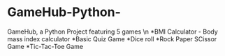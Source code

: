 # GameHub-Python-
GameHub, a Python Project featuring 5 games \n
*BMI Calculator - Body mass index calculator
*Basic Quiz Game
*Dice roll
*Rock Paper SCissor Game
*Tic-Tac-Toe Game
